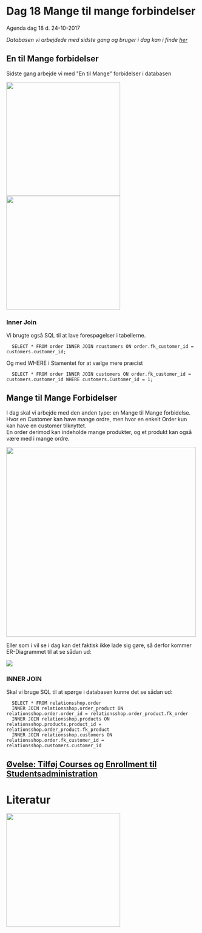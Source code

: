 # Dag 18 Mange til mange forbindelser
Agenda dag 18 d. 24-10-2017    

*Databasen vi arbejdede med sidste gang og bruger i dag kan i finde [her](https://github.com/dat17v1/2_18_mange_til_mange_forbindelser/blob/master/shop.sql)*

## En til Mange forbidelser
Sidste gang arbejde vi med "En til Mange" forbidelser i databasen 

<img src="https://github.com/dat17v1/2_18_mange_til_mange_forbindelser/blob/master/img/en-mange.png" width="300px" />
<img src="https://github.com/dat17v1/2_18_mange_til_mange_forbindelser/blob/master/img/en-mange-tabeller.png" width="300px" />    

### Inner Join
Vi brugte også SQL til at lave forespøgelser i tabellerne.

````   
  SELECT * FROM order INNER JOIN rcustomers ON order.fk_customer_id = customers.customer_id;
````   
Og med WHERE i Stamentet for at vælge mere præcist   

````   
  SELECT * FROM order INNER JOIN customers ON order.fk_customer_id = customers.customer_id WHERE customers.Customer_id = 1;
````  



## Mange til Mange Forbidelser
I dag skal vi arbejde med den anden type: en Mange til Mange forbidelse.    
Hvor en Customer kan have mange ordre, men hvor en enkelt Order kun kan have en customer tilknyttet.    
En order derimod kan indeholde mange produkter, og et produkt kan også være med i mange ordre.    

<img src="https://github.com/dat17v1/2_18_mange_til_mange_forbindelser/blob/master/img/mange-mange-2.png" width="500px" />    


Eller som i vil se i dag kan det faktisk ikke lade sig gøre, så derfor kommer ER-Diagrammet til at se sådan ud:    

<img src="https://github.com/dat17v1/2_18_mange_til_mange_forbindelser/blob/master/img/Mange-mange_2.png"  />      

### INNER JOIN
Skal vi bruge SQL til at spørge i databasen kunne det se sådan ud:

````
  SELECT * FROM relationsshop.order
  INNER JOIN relationsshop.order_product ON relationsshop.order.order_id = relationsshop.order_product.fk_order
  INNER JOIN relationsshop.products ON relationsshop.products.product_id = relationsshop.order_product.fk_product
  INNER JOIN relationsshop.customers ON relationsshop.order.fk_customer_id = relationsshop.customers.customer_id
````

## [Øvelse: Tilføj Courses og Enrollment til Studentsadministration](https://github.com/dat17v1/2_18_mange_til_mange_forbindelser/blob/master/exercise.md)

# Literatur
<a href="https://www.lynda.com/Programming-Foundations-tutorials/Joining-tables/412845/438446-4.html?autoplay=true"><img src="https://github.com/dat17v1/2_18_mange_til_mange_forbindelser/blob/master/img/Screen%20Shot%202017-10-23%20at%2015.56.16.png" width="300px"  />   </a>  


